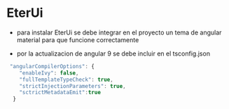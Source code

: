 # EterUi

- para instalar EterUi se debe integrar en el proyecto un tema de angular material para que funcione correctamente 

- por la actualizacion de angular 9 se debe incluir en el tsconfig.json 

```js
 "angularCompilerOptions": {
    "enableIvy": false,
    "fullTemplateTypeCheck": true,
    "strictInjectionParameters": true,
    "sctrictMetadataEmit":true
  }
```